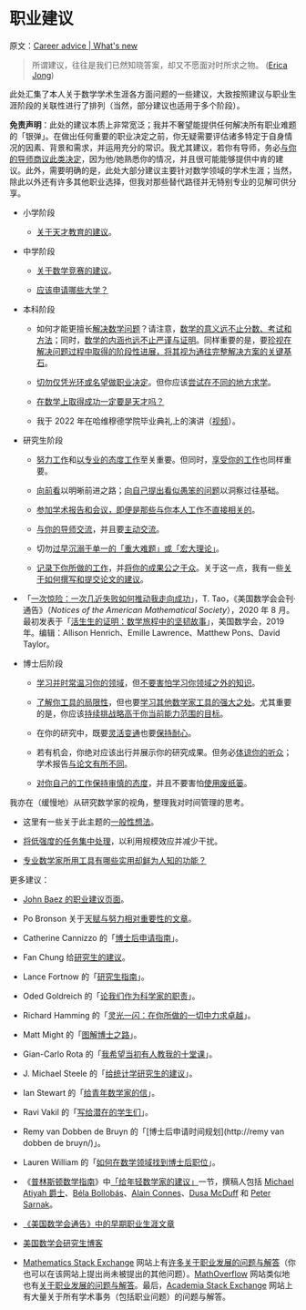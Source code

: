 # 职业建议

原文：[Career advice | What's new](https://terrytao.wordpress.com/career-advice/)

> 所谓建议，往往是我们已然知晓答案，却又不愿面对时所求之物。 ([Erica Jong](http://en.wikipedia.org/wiki/Erica_Jong))

此处汇集了本人关于数学学术生涯各方面问题的一些建议，大致按照建议与职业生涯阶段的关联性进行了排列（当然，部分建议也适用于多个阶段）。

**免责声明**：此处的建议本质上非常宽泛；我并不奢望能提供任何解决所有职业难题的「银弹」。在做出任何重要的职业决定之前，你无疑需要评估诸多特定于自身情况的因素、背景和需求，并运用充分的常识。我尤其建议，若你有导师，务必[与你的导师商议此类决定](https://terrytao.wordpress.com/career-advice/talk-to-your-advisor/)，因为他/她熟悉你的情况，并且很可能能够提供中肯的建议。此外，需要明确的是，此处大部分建议主要针对数学领域的学术生涯；当然，除此以外还有许多其他职业选择，但我对那些替代路径并无特别专业的见解可供分享。

-   小学阶段

    -   [关于天才教育的建议](https://terrytao.wordpress.com/career-advice/advice-on-gifted-education/)。

-   中学阶段

    -   [关于数学竞赛的建议](https://terrytao.wordpress.com/career-advice/advice-on-mathematics-competitions/)。

    -   [应该申请哪些大学？](https://terrytao.wordpress.com/career-advice/which-universities-should-one-apply-to/)

-   本科阶段

    -   如何才能更擅长[解决数学问题](https://terrytao.wordpress.com/career-advice/solving-mathematical-problems/)？请注意，[数学的意义远不止分数、考试和方法](https://terrytao.wordpress.com/career-advice/theres-more-to-mathematics-than-grades-and-exams-and-methods/)；同时，[数学的内涵也远不止严谨与证明](https://terrytao.wordpress.com/career-advice/theres-more-to-mathematics-than-rigour-and-proofs/)。同样重要的是，要[珍视在解决问题过程中取得的阶段性进展，将其视为通往完整解决方案的关键基石](https://terrytao.wordpress.com/career-advice/on-the-importance-of-partial-progress/)。

    -   [切勿仅凭光环或名望做职业决定](https://terrytao.wordpress.com/career-advice/don’t-base-career-decisions-on-glamour-or-fame/)。但你应该[尝试在不同的地方求学](https://terrytao.wordpress.com/career-advice/study-at-different-places/)。

    -   [在数学上取得成功一定要是天才吗？](https://terrytao.wordpress.com/career-advice/does-one-have-to-be-a-genius-to-do-maths/)

    -   我于 2022 年在哈维穆德学院毕业典礼上的演讲（[视频](https://www.youtube.com/watch?v=jE-vY5-3zhU&t=1768s)）。

-   研究生阶段

    -   [努力工作](https://terrytao.wordpress.com/career-advice/work-hard/)和[以专业的态度工作](https://terrytao.wordpress.com/career-advice/be-professional-in-your-work/)至关重要。但同时，[享受你的工作](https://terrytao.wordpress.com/career-advice/enjoy-your-work/)也同样重要。

    -   [向前看](https://terrytao.wordpress.com/career-advice/think-ahead/)以明晰前进之路；[向自己提出看似愚笨的问题](https://terrytao.wordpress.com/career-advice/ask-yourself-dumb-questions-and-answer-them/)以洞察过往基础。

    -   [参加学术报告和会议，即便是那些与你本人工作不直接相关的](https://terrytao.wordpress.com/career-advice/attend-talks-and-conferences-even-those-not-directly-related-to-your-work/)。

    -   [与你的导师交流](https://terrytao.wordpress.com/career-advice/talk-to-your-advisor/)，并且要[主动交流](https://terrytao.wordpress.com/career-advice/take-the-initiative/)。

    -   切勿[过早沉溺于单一的「重大难题」或「宏大理论」](https://terrytao.wordpress.com/career-advice/dont-prematurely-obsess-on-a-single-big-problem-or-big-theory/)。

    -   [记录下你所做的工作](https://terrytao.wordpress.com/career-advice/write-down-what-youve-done/)，并[将你的成果公之于众](https://terrytao.wordpress.com/career-advice/make-your-work-available/)。关于这一点，我有一些[关于如何撰写和提交论文的建议](https://terrytao.wordpress.com/advice-on-writing-papers/)。

- 「[一次惊险：一次几近失败如何推动我走向成功](https://www.ams.org/journals/notices/202007/rnoti-p1007.pdf)」，T. Tao，《美国数学会会刊·通告》（*Notices of the American Mathematical Society*），2020 年 8 月。最初发表于「[活生生的证明：数学旅程中的坚韧故事](https://www.ams.org/about-us/LivingProof.pdf)」，美国数学会，2019 年。编辑：Allison Henrich、Emille Lawrence、Matthew Pons、David Taylor。

-   博士后阶段

    -   [学习并时常温习你的领域](https://terrytao.wordpress.com/career-advice/learn-and-relearn-your-field/)，但[不要害怕学习你领域之外的知识](https://terrytao.wordpress.com/career-advice/dont-be-afraid-to-learn-things-outside-your-field/)。

    -   [了解你工具的局限性](https://terrytao.wordpress.com/career-advice/learn-the-limitations-of-your-tools/)，但也要[学习其他数学家工具的强大之处](https://terrytao.wordpress.com/career-advice/learn-the-power-of-other-mathematicians-tools/)。尤其重要的是，你应该[持续挑战略高于你当前能力范围的目标](https://terrytao.wordpress.com/career-advice/continually-aim-just-beyond-your-current-range/)。

    -   在你的研究中，既要[灵活变通](https://terrytao.wordpress.com/career-advice/be-flexible/)也要[保持耐心](https://terrytao.wordpress.com/career-advice/be-patient/)。

    -   若有机会，你绝对应该出行并展示你的研究成果。但务必[体谅你的听众](https://terrytao.wordpress.com/career-advice/be-considerate-of-your-audience/)；学术报告[与论文有所不同](https://terrytao.wordpress.com/career-advice/talks-are-not-the-same-as-papers/)。

    -   [对你自己的工作保持审慎的态度](https://terrytao.wordpress.com/career-advice/be-sceptical-of-your-own-work/)，并且不要害怕[使用废纸篓](https://terrytao.wordpress.com/career-advice/use-the-wastebasket/)。

我亦在（缓慢地）从研究数学家的视角，整理我对时间管理的思考。

-   这里有一些关于此主题的[一般性想法](https://terrytao.wordpress.com/2008/08/07/on-time-management/)。

-   [将低强度的任务集中处理](https://terrytao.wordpress.com/career-advice/batch-low-intensity-tasks-together/)，以利用规模效应并减少干扰。

-   [专业数学家所用工具有哪些实用却鲜为人知的功能？](https://terrytao.wordpress.com/2017/07/07/what-are-some-useful-but-little-known-features-of-the-tools-used-in-professional-mathematics/)

更多建议：

-   [John Baez 的职业建议页面](http://math.ucr.edu/home/baez/advice.html)。

-   Po Bronson 关于[天赋与努力相对重要性的文章](http://nymag.com/news/features/27840/)。

-   Catherine Cannizzo 的「[博士后申请指南](https://sites.google.com/view/ccannizzo/postdoc-apps)」。

-   Fan Chung 给[研究生的建议](http://www.math.ucsd.edu/~fan/teach/gradpol.html)。

-   Lance Fortnow 的「[研究生指南](http://weblog.fortnow.com/2007/02/graduate-student-guide.html)」。

-   Oded Goldreich 的「[论我们作为科学家的职责](http://www.wisdom.weizmann.ac.il/~oded/on-duties.html)」。

-   Richard Hamming 的「[灵光一闪：在你所做的一切中力求卓越](http://www.mccurley.org/advice/hamming_advice.html)」。

-   Matt Might 的「[图解博士之路](http://matt.might.net/articles/phd-school-in-pictures/)」。

-   Gian-Carlo Rota 的「[我希望当初有人教我的十堂课](http://www.ams.org/notices/199701/comm-rota.pdf)」。

-   J. Michael Steele 的「[给统计学研究生的建议](http://www-stat.wharton.upenn.edu/~steele/Rants/AdviceGS.html)」。

-   Ian Stewart 的「[给青年数学家的信](http://www.amazon.com/Letters-Young-Mathematician-Art-Mentoring/dp/0465082319/sr=8-1/qid=1170790056/ref=pd_bbs_1/002-2734562-8194451?ie=UTF8&s=books)」。

-   Ravi Vakil 的「[写给潜在的学生们](http://math.stanford.edu/~vakil/potentialstudents.html)」。

-   Remy van Dobben de Bruyn 的「[博士后申请时间规划](http://remy van dobben de bruyn/)」。

-   Lauren William 的「[如何在数学领域找到博士后职位](https://math.berkeley.edu/~katrin/slides/Williams-FindingJob.pdf)」。

- 《[普林斯顿数学指南](http://press.princeton.edu/titles/8350.html)》中[「给年轻数学家的建议」](http://press.princeton.edu/chapters/gowers/gowers_VIII_6.pdf)一节，撰稿人包括 [Michael Atiyah 爵士](http://en.wikipedia.org/wiki/Michael_Atiyah)、[Béla Bollobás](http://en.wikipedia.org/wiki/Béla_Bollobás)、[Alain Connes](http://en.wikipedia.org/wiki/Alain_Connes)、[Dusa McDuff](http://en.wikipedia.org/wiki/Dusa_McDuff) 和 [Peter Sarnak](http://en.wikipedia.org/wiki/Peter_Sarnak)。

-   [《美国数学会通告》中的早期职业生涯文章](https://www.ams.org/cgi-bin/notices/nxgnotices.pl?fm=gen&cnt=career)

-   [美国数学会研究生博客](http://mathgradblog.williams.edu/)

-   [Mathematics Stack Exchange](http://math.stackexchange.com/) 网站上有[许多关于职业发展的问题与解答](http://math.stackexchange.com/questions/tagged/career-development?sort=votes&pagesize=15)（你也可以在该网站上提出尚未被提出的其他问题）。[MathOverflow](http://mathoverflow.net/) 网站类似地也有[关于职业发展的问题与解答](http://mathoverflow.net/questions/tagged?tagnames=career&sort=votes&pagesize=15)。最后，[Academia Stack Exchange](http://academia.stackexchange.com/) 网站上有大量关于所有学术事务（包括职业问题）的问题与解答。